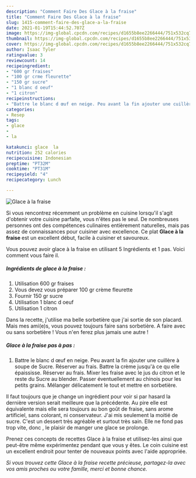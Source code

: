 ```yaml
---
description: "Comment Faire Des Glace à la fraise"
title: "Comment Faire Des Glace à la fraise"
slug: 1415-comment-faire-des-glace-a-la-fraise
date: 2021-01-19T15:44:52.707Z
image: https://img-global.cpcdn.com/recipes/d1655b8ee2266444/751x532cq70/glace-a-la-fraise-photo-principale-de-la-recette.jpg
thumbnail: https://img-global.cpcdn.com/recipes/d1655b8ee2266444/751x532cq70/glace-a-la-fraise-photo-principale-de-la-recette.jpg
cover: https://img-global.cpcdn.com/recipes/d1655b8ee2266444/751x532cq70/glace-a-la-fraise-photo-principale-de-la-recette.jpg
author: Isaac Tyler
ratingvalue: 3
reviewcount: 14
recipeingredient:
- "600 gr fraises"
- "100 gr crme fleurette"
- "150 gr sucre"
- "1 blanc d oeuf"
- "1 citron"
recipeinstructions:
- "Battre le blanc d œuf en neige. Peu avant la fin ajouter une cuillère à soupe de Sucre. Réserver au frais. Battre la crème jusqu&#39;à ce qu elle épaississe. Réserver au frais. Mixer les fraise avec le jus du citron et le reste du Sucre au blender. Passer éventuellement au chinois pour les petits grains. Mélanger délicatement le tout et mettre en sorbetière."
categories:
- Resep
tags:
- glace
- 
- la

katakunci: glace  la 
nutrition: 252 calories
recipecuisine: Indonesian
preptime: "PT32M"
cooktime: "PT31M"
recipeyield: "4"
recipecategory: Lunch

---
```



![Glace à la fraise](https://img-global.cpcdn.com/recipes/d1655b8ee2266444/751x532cq70/glace-a-la-fraise-photo-principale-de-la-recette.jpg)

Si vous rencontrez récemment un problème en cuisine lorsqu'il s'agit d'obtenir votre cuisine parfaite, vous n'êtes pas le seul. De nombreuses personnes ont des compétences culinaires entièrement naturelles, mais pas assez de connaissances pour cuisiner avec excellence. Ce plat <strong> Glace à la fraise </strong> est un excellent début, facile à cuisiner et savoureux.

<!--inarticleads1-->

Vous pouvez avoir glace à la fraise en utilisant 5 Ingrédients et 1 pas. Voici comment vous faire il.

##### Ingrédients de glace à la fraise :

1. Utilisation 600 gr fraises
1. Vous devez vous préparer 100 gr crème fleurette
1. Fournir 150 gr sucre
1. Utilisation 1 blanc d oeuf
1. Utilisation 1 citron


Dans la recette, j&#39;utilise ma belle sorbetière que j&#39;ai sortie de son placard. Mais mes ami(e)s, vous pouvez toujours faire sans sorbetière. A faire avec ou sans sorbetière ! Vous n&#39;en ferez plus jamais une autre ! 

<!--inarticleads2-->

##### Glace à la fraise pas à pas :

1. Battre le blanc d œuf en neige. Peu avant la fin ajouter une cuillère à soupe de Sucre. Réserver au frais. Battre la crème jusqu&#39;à ce qu elle épaississe. Réserver au frais. Mixer les fraise avec le jus du citron et le reste du Sucre au blender. Passer éventuellement au chinois pour les petits grains. Mélanger délicatement le tout et mettre en sorbetière.


Il faut toujours que je change un ingrédient pour voir si par hasard la dernière version serait meilleure que la précédente. Au pire elle est équivalente mais elle sera toujours au bon goût de fraise, sans arome artificiel, sans colorant, ni conservateur. J&#39;ai mis seulement la moitié de sucre. C&#39;est un dessert très agréable et surtout très sain. Elle ne fond pas trop vite, donc , le plaisir de manger une glace se prolonge. 

<!--inarticleads1-->

<p>
Prenez ces concepts de recettes Glace à la fraise et utilisez-les ainsi que peut-être même expérimentez pendant que vous y êtes. Le coin cuisine est un excellent endroit pour tenter de nouveaux points avec l'aide appropriée.
</p>

<p>
<i>Si vous trouvez cette Glace à la fraise recette précieuse, partagez-la avec vos amis proches ou votre famille, merci et bonne chance.</i>
</p>
